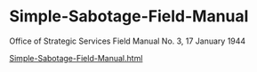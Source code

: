 # Simple-Sabotage-Field-Manual
Office of Strategic Services Field Manual No. 3, 17 January 1944

[Simple-Sabotage-Field-Manual.html](https://danny8000.github.io/Simple-Sabotage-Field-Manual/Simple-Sabotage-Field-Manual.html)
